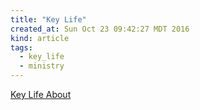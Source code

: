 ```yaml
---
title: "Key Life"
created_at: Sun Oct 23 09:42:27 MDT 2016
kind: article
tags:
  - key_life
  - ministry
---
```


<a href="http://www.keylife.org/about" target="_blank">Key Life About</a>

<!--
html boilerplate
<a href="" target="_blank"></a>
<a name=""></a>
<img src="" width="400px">
<ul>
  <li></li>
</ul>
<pre>
</pre>
<pre><code>
</code></pre>
<math xmlns='http://www.w3.org/1998/Math/MathML' display='block'>
</math>
-->

